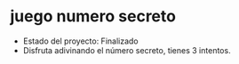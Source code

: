 <h1>juego numero secreto</h1> 

- Estado del proyecto: Finalizado
- Disfruta adivinando el número secreto, tienes 3 intentos.
